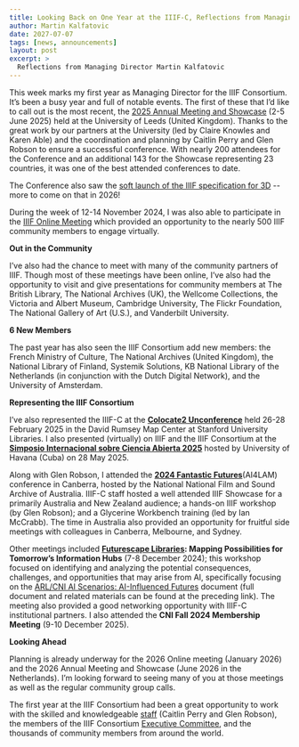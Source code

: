 ```yaml
---
title: Looking Back on One Year at the IIIF-C, Reflections from Managing Director Martin Kalfatovic 
author: Martin Kalfatovic
date: 2027-07-07
tags: [news, announcements]
layout: post
excerpt: >
  Reflections from Managing Director Martin Kalfatovic 
---
```


This week marks my first year as Managing Director for the IIIF Consortium. It’s been a busy year and full of notable events. The first of these that I’d like to call out is the most recent, the [2025 Annual Meeting and Showcase](https://iiif.io/event/2025/leeds/) (2-5 June 2025) held at the University of Leeds (United Kingdom). Thanks to the great work by our partners at the University (led by Claire Knowles and Karen Able) and the coordination and planning by Caitlin Perry and Glen Robson to ensure a successful conference. With nearly 200 attendees for the Conference and an additional 143 for the Showcase representing 23 countries, it was one of the best attended conferences to date.

The Conference also saw the [soft launch of the IIIF specification for 3D](https://www.youtube.com/watch?v=Am5mbbt--bM&t=1087s) -- more to come on that in 2026!

During the week of 12-14 November 2024, I was also able to participate in the [IIIF Online Meeting](https://iiif.io/event/2024/online-meeting/) which provided an opportunity to the nearly 500 IIIF community members to engage virtually.

**Out in the Community**

I’ve also had the chance to meet with many of the community partners of IIIF. Though most of these meetings have been online, I’ve also had the opportunity to visit and give presentations for community members at The British Library, The National Archives (UK), the Wellcome Collections, the Victoria and Albert Museum, Cambridge University, The Flickr Foundation, The National Gallery of Art (U.S.), and Vanderbilt University.

**6 New Members**

The past year has also seen the IIIF Consortium add new members: the French Ministry of Culture, The National Archives (United Kingdom), the National Library of Finland, Systemik Solutions, KB National Library of the Netherlands (in conjunction with the Dutch Digital Network),  and the University of Amsterdam. 

**Representing the IIIF Consortium**

I’ve also represented the IIIF-C at the **[Colocate2 Unconference](https://davidrumseymapcenter.github.io/colocate/)** held 26-28 February 2025 in the David Rumsey Map Center at Stanford University Libraries. I also presented (virtually) on IIIF and the IIIF Consortium at the **[Simposio Internacional sobre Ciencia Abierta 2025](https://eventos.uh.cu/event/120/)** hosted by University of Havana (Cuba) on 28 May 2025. 

Along with Glen Robson, I attended the **[2024 Fantastic Futures](https://www.nfsa.gov.au/fantastic-futures-conference-canberra-2024)**(AI4LAM) conference in Canberra, hosted by the National National Film and Sound Archive of Australia. IIIF-C staff hosted a well attended IIIF Showcase for a primarily Australia and New Zealand audience; a hands-on IIIF workshop (by Glen Robson); and a Glycerine Workbench training (led by Ian McCrabb). The time in Australia also provided an opportunity for fruitful side meetings with colleagues in Canberra, Melbourne, and Sydney.

Other meetings included **[Futurescape Libraries](https://www.arl.org/news/arl-awarded-imls-grant-for-futurescape-libraries-mapping-possibilities-for-tomorrows-information-hubs/): Mapping Possibilities for Tomorrow’s Information Hubs** (7-8 December 2024); this workshop focused on identifying and analyzing the potential consequences, challenges, and opportunities that may arise from AI, specifically focusing on the [ARL/CNI AI Scenarios: AI-Influenced Futures](https://doi.org/10.29242/report.aiscenarios2024) document (full document and related materials can be found at the preceding link). The meeting also provided a good networking opportunity with IIIF-C institutional partners. I also attended the **CNI Fall 2024 Membership Meeting** (9-10 December 2025). 

**Looking Ahead**

Planning is already underway for the 2026 Online meeting (January 2026) and the 2026 Annual Meeting and Showcase (June 2026 in the Netherlands). I’m looking forward to seeing many of you at those meetings as well as the regular community group calls. 

The first year at the IIIF Consortium had been a great opportunity to work with the skilled and knowledgeable [staff](https://iiif.io/community/consortium/staff/) (Caitlin Perry and Glen Robson), the members of the IIIF Consortium [Executive Committee](https://iiif.io/community/consortium/consortium_committees/), and the thousands of community members from around the world.


